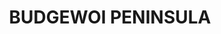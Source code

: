 ---
lastmod: '2025-04-06T06:05:20+00:00'
latitude: -33.2156601
layout: suburb
longitude: 151.5866994
postcode: '2262'
state: NSW
title: BUDGEWOI PENINSULA
url: /nsw/budgewoi-peninsula/
---